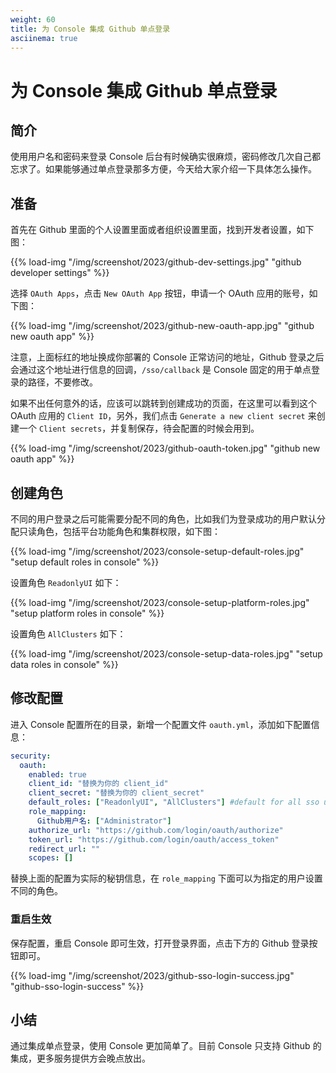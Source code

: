 ```yaml
---
weight: 60
title: 为 Console 集成 Github 单点登录
asciinema: true
---
```


# 为 Console 集成 Github 单点登录

## 简介

使用用户名和密码来登录 Console 后台有时候确实很麻烦，密码修改几次自己都忘求了。如果能够通过单点登录那多方便，今天给大家介绍一下具体怎么操作。

## 准备

首先在 Github 里面的个人设置里面或者组织设置里面，找到开发者设置，如下图：

{{% load-img "/img/screenshot/2023/github-dev-settings.jpg" "github developer settings" %}}

选择 `OAuth Apps`，点击 `New OAuth App` 按钮，申请一个 OAuth 应用的账号，如下图：

{{% load-img "/img/screenshot/2023/github-new-oauth-app.jpg" "github new oauth app" %}}

注意，上面标红的地址换成你部署的 Console 正常访问的地址，Github
登录之后会通过这个地址进行信息的回调，`/sso/callback` 是 Console 固定的用于单点登录的路径，不要修改。

如果不出任何意外的话，应该可以跳转到创建成功的页面，在这里可以看到这个 OAuth
应用的 `Client ID`，另外，我们点击 `Generate a new client secret`
来创建一个 `Client secrets`，并复制保存，待会配置的时候会用到。

{{% load-img "/img/screenshot/2023/github-oauth-token.jpg" "github new oauth app" %}}

## 创建角色

不同的用户登录之后可能需要分配不同的角色，比如我们为登录成功的用户默认分配只读角色，包括平台功能角色和集群权限，如下图：

{{% load-img "/img/screenshot/2023/console-setup-default-roles.jpg" "setup default roles in console" %}}

设置角色 `ReadonlyUI` 如下：

{{% load-img "/img/screenshot/2023/console-setup-platform-roles.jpg" "setup platform roles in console" %}}

设置角色 `AllClusters` 如下：

{{% load-img "/img/screenshot/2023/console-setup-data-roles.jpg" "setup data roles in console" %}}

## 修改配置

进入 Console 配置所在的目录，新增一个配置文件 `oauth.yml`，添加如下配置信息：

```yaml
security:
  oauth:
    enabled: true
    client_id: "替换为你的 client_id"
    client_secret: "替换为你的 client_secret"
    default_roles: ["ReadonlyUI", "AllClusters"] #default for all sso users if no specify roles was defined
    role_mapping:
      Github用户名: ["Administrator"]
    authorize_url: "https://github.com/login/oauth/authorize"
    token_url: "https://github.com/login/oauth/access_token"
    redirect_url: ""
    scopes: []
```

替换上面的配置为实际的秘钥信息，在 `role_mapping` 下面可以为指定的用户设置不同的角色。

### 重启生效

保存配置，重启 Console 即可生效，打开登录界面，点击下方的 Github 登录按钮即可。

{{% load-img "/img/screenshot/2023/github-sso-login-success.jpg" "github-sso-login-success" %}}

## 小结

通过集成单点登录，使用 Console 更加简单了。目前 Console 只支持 Github 的集成，更多服务提供方会晚点放出。

